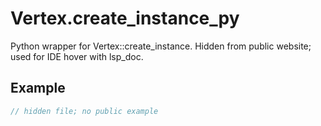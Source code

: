 # Vertex.create_instance_py

Python wrapper for Vertex::create_instance.
Hidden from public website; used for IDE hover with lsp_doc.

## Example

```rust
// hidden file; no public example
```
